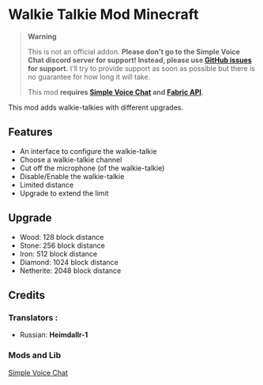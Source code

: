 # Walkie Talkie Mod Minecraft

<!-- prettier-ignore-start -->
> **Warning**
>
> This is not an official addon. **Please don't go to the Simple Voice Chat discord server for support! Instead, please use [GitHub issues](https://github.com/Flaton1/walkie-talkie-mod/issues)
> for support.** I'll try to provide support as soon as possible but there is no guarantee for how long it will take.
> 
> This mod **requires [Simple Voice Chat](https://github.com/henkelmax/simple-voice-chat) and [Fabric API](https://github.com/FabricMC/fabric).**
<!-- prettier-ignore-end -->

This mod adds walkie-talkies with different upgrades.

## Features
+ An interface to configure the walkie-talkie
+ Choose a walkie-talkie channel
+ Cut off the microphone (of the walkie-talkie)
+ Disable/Enable the walkie-talkie
+ Limited distance
+ Upgrade to extend the limit
## Upgrade
+ Wood: 128 block distance
+ Stone: 256 block distance
+ Iron: 512 block distance
+ Diamond: 1024 block distance
+ Netherite: 2048 block distance
## Credits
### Translators :
+ Russian: **Heimdallr-1**

### Mods and Lib
[Simple Voice Chat](https://github.com/henkelmax/simple-voice-chat)

